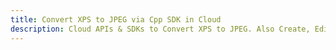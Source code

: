 ---title: Convert XPS to JPEG via Cpp SDK in Clouddescription: Cloud APIs & SDKs to Convert XPS to JPEG. Also Create, Edit & Render Microsoft Word & OpenOffice documents in the Cloud.---